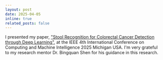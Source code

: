 ```yaml
---
layout: post
date: 2025-04-05
inline: true
related_posts: false
---
```


I presented my paper, <a href="https://arxiv.org/abs/2410.17288">"Stool Recognition for Colorectal Cancer Detection through Deep Learning"</a>, at the IEEE 4th International Conference on Computing and Machine Intelligence 2025 Michigan USA. I'm very grateful to my research mentor Dr. Bingquan Shen for his guidance in this research.
